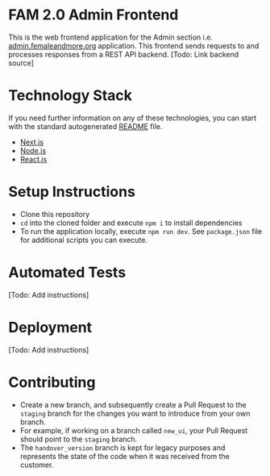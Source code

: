 # FAM 2.0 Admin Frontend
This is the web frontend application for the Admin section i.e. [admin.femaleandmore.org](https://admin.femaleandmore.org) application. This frontend sends requests to and processes responses from a REST API backend. [Todo: Link backend source]

# Technology Stack
If you need further information on any of these technologies, you can start with the standard autogenerated [README](https://github.com/inspaya/project_ystar_fam2.0-admin/blob/staging/README_NEXTJS.md) file.
* [Next.js](https://nextjs.org)
* [Node.js](https://nodejs.org)
* [React.js](https://reactjs.org)

# Setup Instructions
* Clone this repository
* `cd` into the cloned folder and execute `npm i` to install dependencies
* To run the application locally, execute `npm run dev`. See `package.json` file for additional scripts you can execute.

# Automated Tests
[Todo: Add instructions]

# Deployment
[Todo: Add instructions]

# Contributing
* Create a new branch, and subsequently create a Pull Request to the `staging` branch for the changes you want to introduce from your own branch.
* For example, if working on a branch called `new_ui`, your Pull Request should point to the `staging` branch.
* The `handover_version` branch is kept for legacy purposes and represents the state of the code when it was received from the customer.